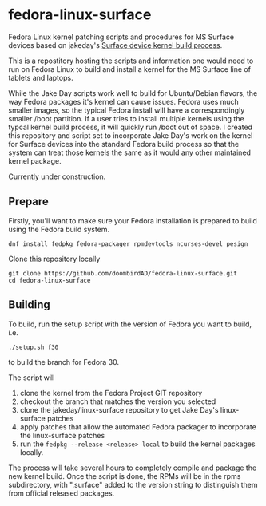 # fedora-linux-surface
Fedora Linux kernel patching scripts and procedures for MS Surface devices based on jakeday's [Surface device kernel build process](https://github.com/jakeday/linux-surface).

This is a repostitory hosting the scripts and information one would need to run on Fedora Linux to build and install a kernel for the MS Surface line of tablets and laptops.  

While the Jake Day scripts work well to build for Ubuntu/Debian flavors, the way Fedora packages it's kernel can cause issues.  Fedora uses much smaller images, so the typical Fedora install will have a correspondingly smaller /boot partition.  If a user tries to install multiple kernels using the typcal kernel build process, it will quickly run /boot out of space.  I created this repository and script set to incorporate Jake Day's work on the kernel for Surface devices into the standard Fedora build process so that the system can treat those kernels the same as it would any other maintained kernel package.

Currently under construction.

## Prepare

Firstly, you'll want to make sure your Fedora installation is prepared to build using the Fedora build system.

```
dnf install fedpkg fedora-packager rpmdevtools ncurses-devel pesign
```

Clone this repository locally

```
git clone https://github.com/doombirdAD/fedora-linux-surface.git
cd fedora-linux-surface
```

## Building

To build, run the setup script with the version of Fedora you want to build, i.e.
```
./setup.sh f30
```
to build the branch for Fedora 30.

The script will 
1. clone the kernel from the Fedora Project GIT repository
2. checkout the branch that matches the version you selected
3. clone the jakeday/linux-surface repository to get Jake Day's linux-surface patches
4. apply patches that allow the automated Fedora packager to incorporate the linux-surface patches
5. run the `fedpkg --release <release> local` to build the kernel packages locally.

The process will take several hours to completely compile and package the new kernel build.  Once the script is done, the RPMs will be in the rpms subdirectory, with ".surface" added to the version string to distinguish them from official released packages.
